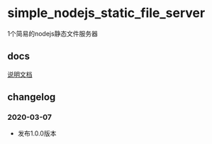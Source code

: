 # simple_nodejs_static_file_server

1个简易的nodejs静态文件服务器

## docs

[说明文档][docs]

## changelog

### 2020-03-07

- 发布1.0.0版本

[docs]: docs/README.md
